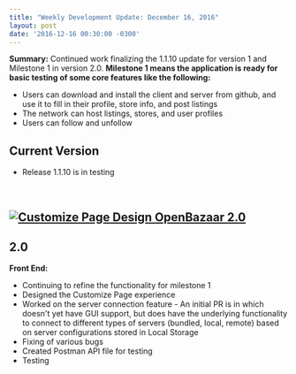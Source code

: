 ```yaml
---
title: "Weekly Development Update: December 16, 2016" 
layout: post
date: '2016-12-16 00:30:00 -0300'
---
```

        
**Summary:** Continued work finalizing the 1.1.10 update for version 1 and Milestone 1 in version 2.0. **Milestone 1 means the application is ready for basic testing of some core features like the following:**

*   Users can download and install the client and server from github, and use it to fill in their profile, store info, and post listings
*   The network can host listings, stores, and user profiles
*   Users can follow and unfollow

Current Version
---------------

*   Release 1.1.10 is in testing

 

[![Customize Page Design OpenBazaar 2.0](https://blog.openbazaar.org/wp-content/uploads/2016/12/Screen-Shot-2016-12-16-at-1.57.34-PM.png)](https://blog.openbazaar.org/wp-content/uploads/2016/12/Screen-Shot-2016-12-16-at-1.57.34-PM.png)
-------------------------------------------------------------------------------------------------------------------------------------------------------------------------------------------------------------------------------------------

2.0
---

**Front End:**

*   Continuing to refine the functionality for milestone 1
*   Designed the Customize Page experience
*   Worked on the server connection feature - An initial PR is in which doesn't yet have GUI support, but does have the underlying functionality to connect to different types of servers (bundled, local, remote) based on server configurations stored in Local Storage
*   Fixing of various bugs
*   Created Postman API file for testing
*   Testing
